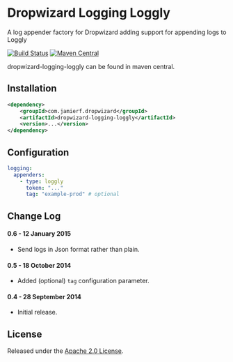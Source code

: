 Dropwizard Logging Loggly
========

A log appender factory for Dropwizard adding support for appending logs to Loggly

[![Build Status](https://api.travis-ci.org/reines/dropwizard-logging-loggly.png)](https://travis-ci.org/reines/dropwizard-logging-loggly)
[![Maven Central](https://maven-badges.herokuapp.com/maven-central/com.jamierf.dropwizard/dropwizard-logging-loggly/badge.png)](https://maven-badges.herokuapp.com/maven-central/com.jamierf.dropwizard/dropwizard-logging-loggly)

dropwizard-logging-loggly can be found in maven central.

## Installation

```xml
<dependency>
    <groupId>com.jamierf.dropwizard</groupId>
    <artifactId>dropwizard-logging-loggly</artifactId>
    <version>...</version>
</dependency>
```

## Configuration

```yaml
logging:
  appenders:
    - type: loggly
      token: "..."
      tag: "example-prod" # optional
```

## Change Log

#### 0.6 - 12 January 2015

* Send logs in Json format rather than plain.

#### 0.5 - 18 October 2014

* Added (optional) `tag` configuration parameter.

#### 0.4 - 28 September 2014

* Initial release.

## License

Released under the [Apache 2.0 License](LICENSE).
